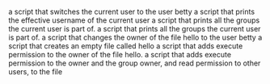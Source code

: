 a script that switches the current user to the user betty
a script that prints the effective username of the current user
a script that prints all the groups the current user is part of.
a script that prints all the groups the current user is part of.
a script that changes the owner of the file hello to the user betty
 a script that creates an empty file called hello
a script that adds execute permission to the owner of the file hello.
 a script that adds execute permission to the owner and the group owner, and read permission to other users, to the file
